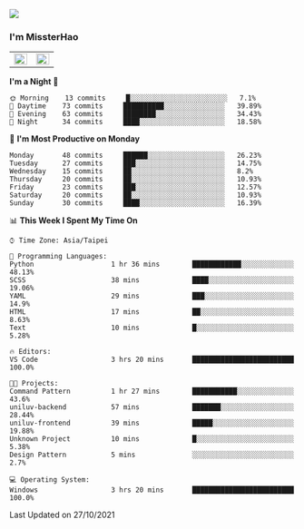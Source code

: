 ![](https://komarev.com/ghpvc/?username=MissterHao&color=ff69b4)

### I'm MissterHao


<!-- Readme stats -->
<!-- https://github.com/anuraghazra/github-readme-stats -->
<table>
<tr>
    <td valign="top" width="50%">
    <img src="https://github-readme-stats.vercel.app/api?username=MissterHao&hide_border=true&show_icons=true&locale=en" align="left" style="width: 100%" />
    </td>
    <td valign="top" width="50%">
    <img src="https://github-readme-stats.vercel.app/api/top-langs?username=MissterHao&hide_border=true&show_icons=true&locale=en&layout=compact" align="left" style="width: 100%" />
    </td>
</tr>
</table>  


<!--START_SECTION:waka-->
**I'm a Night 🦉** 

```text
🌞 Morning    13 commits     █░░░░░░░░░░░░░░░░░░░░░░░░   7.1% 
🌆 Daytime    73 commits     ██████████░░░░░░░░░░░░░░░   39.89% 
🌃 Evening    63 commits     ████████░░░░░░░░░░░░░░░░░   34.43% 
🌙 Night      34 commits     ████░░░░░░░░░░░░░░░░░░░░░   18.58%

```
📅 **I'm Most Productive on Monday** 

```text
Monday       48 commits     ██████░░░░░░░░░░░░░░░░░░░   26.23% 
Tuesday      27 commits     ███░░░░░░░░░░░░░░░░░░░░░░   14.75% 
Wednesday    15 commits     ██░░░░░░░░░░░░░░░░░░░░░░░   8.2% 
Thursday     20 commits     ██░░░░░░░░░░░░░░░░░░░░░░░   10.93% 
Friday       23 commits     ███░░░░░░░░░░░░░░░░░░░░░░   12.57% 
Saturday     20 commits     ██░░░░░░░░░░░░░░░░░░░░░░░   10.93% 
Sunday       30 commits     ████░░░░░░░░░░░░░░░░░░░░░   16.39%

```


📊 **This Week I Spent My Time On** 

```text
⌚︎ Time Zone: Asia/Taipei

💬 Programming Languages: 
Python                   1 hr 36 mins        ████████████░░░░░░░░░░░░░   48.13% 
SCSS                     38 mins             ████░░░░░░░░░░░░░░░░░░░░░   19.06% 
YAML                     29 mins             ███░░░░░░░░░░░░░░░░░░░░░░   14.9% 
HTML                     17 mins             ██░░░░░░░░░░░░░░░░░░░░░░░   8.63% 
Text                     10 mins             █░░░░░░░░░░░░░░░░░░░░░░░░   5.28%

🔥 Editors: 
VS Code                  3 hrs 20 mins       █████████████████████████   100.0%

🐱‍💻 Projects: 
Command Pattern          1 hr 27 mins        ███████████░░░░░░░░░░░░░░   43.6% 
uniluv-backend           57 mins             ███████░░░░░░░░░░░░░░░░░░   28.44% 
uniluv-frontend          39 mins             █████░░░░░░░░░░░░░░░░░░░░   19.88% 
Unknown Project          10 mins             █░░░░░░░░░░░░░░░░░░░░░░░░   5.38% 
Design Pattern           5 mins              ░░░░░░░░░░░░░░░░░░░░░░░░░   2.7%

💻 Operating System: 
Windows                  3 hrs 20 mins       █████████████████████████   100.0%

```


 Last Updated on 27/10/2021
<!--END_SECTION:waka-->

<!--
**MissterHao/MissterHao** is a ✨ _special_ ✨ repository because its `README.md` (this file) appears on your GitHub profile.

Here are some ideas to get you started:

- 🔭 I’m currently working on ...
- 🌱 I’m currently learning ...
- 👯 I’m looking to collaborate on ...
- 🤔 I’m looking for help with ...
- 💬 Ask me about ...
- 📫 How to reach me: ...
- 😄 Pronouns: ...
- ⚡ Fun fact: ...
-->
